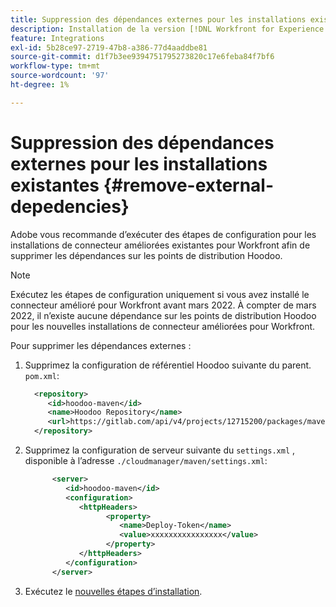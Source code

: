 ```yaml
---
title: Suppression des dépendances externes pour les installations existantes
description: Installation de la version [!DNL Workfront for Experience Manager enhanced connector]
feature: Integrations
exl-id: 5b28ce97-2719-47b8-a386-77d4aaddbe81
source-git-commit: d1f7b3ee9394751795273820c17e6feba84f7bf6
workflow-type: tm+mt
source-wordcount: '97'
ht-degree: 1%

---
```


# Suppression des dépendances externes pour les installations existantes {#remove-external-depedencies}

Adobe vous recommande d’exécuter des étapes de configuration pour les installations de connecteur améliorées existantes pour Workfront afin de supprimer les dépendances sur les points de distribution Hoodoo.

>[!NOTE]
>
>Exécutez les étapes de configuration uniquement si vous avez installé le connecteur amélioré pour Workfront avant mars 2022. À compter de mars 2022, il n’existe aucune dépendance sur les points de distribution Hoodoo pour les nouvelles installations de connecteur améliorées pour Workfront.

Pour supprimer les dépendances externes :

1. Supprimez la configuration de référentiel Hoodoo suivante du parent. `pom.xml`:

   ```XML
     <repository>
        <id>hoodoo-maven</id>
        <name>Hoodoo Repository</name>
        <url>https://gitlab.com/api/v4/projects/12715200/packages/maven</url>
     </repository>
   ```

1. Supprimez la configuration de serveur suivante du `settings.xml` , disponible à l’adresse `./cloudmanager/maven/settings.xml`:

   ```XML
         <server>
            <id>hoodoo-maven</id>
            <configuration>
               <httpHeaders>
                     <property>
                        <name>Deploy-Token</name>
                        <value>xxxxxxxxxxxxxxxx</value>
                     </property>
               </httpHeaders>
            </configuration>
         </server>
   ```

1. Exécutez le [nouvelles étapes d’installation](workfront-connector-install.md).
